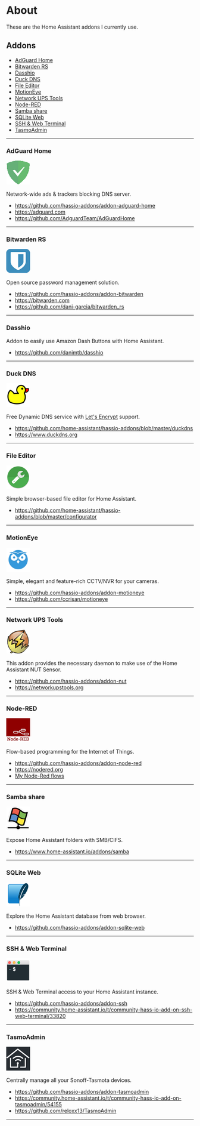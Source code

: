 # About

These are the Home Assistant addons I currently use.

## Addons

* [AdGuard Home](#adguard-home)
* [Bitwarden RS](#bitwarden-rs)
* [Dasshio](#dasshio)
* [Duck DNS](#duck-dns)
* [File Editor](#file-editor)
* [MotionEye](#motioneye)
* [Network UPS Tools](#network-ups-tools)
* [Node-RED](#node-red)
* [Samba share](#samba-share)
* [SQLite Web](#sqlite-web)
* [SSH & Web Terminal](#ssh-web-terminal)
* [TasmoAdmin](#tasmoadmin)

***

### AdGuard Home

![AdGuard Home](.images/addons/adguard.png "AdGuard Home")

Network-wide ads & trackers blocking DNS server.

* <https://github.com/hassio-addons/addon-adguard-home>
* <https://adguard.com>
* <https://github.com/AdguardTeam/AdGuardHome>

***

### Bitwarden RS

![Bitwarden RS](.images/addons/bitwarden.png "Bitwarden RS")

Open source password management solution.

* <https://github.com/hassio-addons/addon-bitwarden>
* <https://bitwarden.com>
* <https://github.com/dani-garcia/bitwarden_rs>

***

### Dasshio

Addon to easily use Amazon Dash Buttons with Home Assistant.

* <https://github.com/danimtb/dasshio>

***

### Duck DNS

![Duck DNS](.images/addons/duckdns.png "Duck DNS")

Free Dynamic DNS service with [Let's Encrypt](https://letsencrypt.org) support.

* <https://github.com/home-assistant/hassio-addons/blob/master/duckdns>
* <https://www.duckdns.org>

***

### File Editor

![File Editor](.images/addons/file-editor.png "File Editor")

Simple browser-based file editor for Home Assistant.

* <https://github.com/home-assistant/hassio-addons/blob/master/configurator>

***

### MotionEye

![MotionEye](.images/addons/motioneye.png "MotionEye")

Simple, elegant and feature-rich CCTV/NVR for your cameras.

* <https://github.com/hassio-addons/addon-motioneye>
* <https://github.com/ccrisan/motioneye>

***

### Network UPS Tools

![Network UPS Tools](.images/addons/nut.png "Network UPS Tools")

This addon provides the necessary daemon to make use of the Home Assistant NUT Sensor.

* <https://github.com/hassio-addons/addon-nut>
* <https://networkupstools.org>

***

### Node-RED

![Node-RED](.images/addons/node-red.png "Node-RED")

Flow-based programming for the Internet of Things.

* <https://github.com/hassio-addons/addon-node-red>
* <https://nodered.org>
* [My Node-Red flows](node-red.md)

***

### Samba share

![Samba share](.images/addons/samba-share.png "Samba share")

Expose Home Assistant folders with SMB/CIFS.

* <https://www.home-assistant.io/addons/samba>

***

### SQLite Web

![SQLite Web](.images/addons/sqlite-web.png "SQLite Web")

Explore the Home Assistant database from web browser.

* <https://github.com/hassio-addons/addon-sqlite-web>

***

### SSH & Web Terminal

![SSH & Web Terminal](.images/addons/ssh-web-terminal.png "SSH & Web Terminal")

SSH & Web Terminal access to your Home Assistant instance.

* <https://github.com/hassio-addons/addon-ssh>
* <https://community.home-assistant.io/t/community-hass-io-add-on-ssh-web-terminal/33820>

***

### TasmoAdmin

![TasmoAdmin](.images/addons/tasmoadmin.png "TasmoAdmin")

Centrally manage all your Sonoff-Tasmota devices.

* <https://github.com/hassio-addons/addon-tasmoadmin>
* <https://community.home-assistant.io/t/community-hass-io-add-on-tasmoadmin/54155>
* <https://github.com/reloxx13/TasmoAdmin>

***
